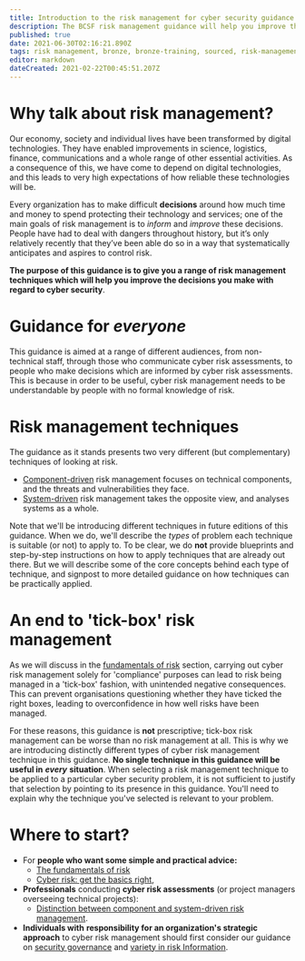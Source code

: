 ```yaml
---
title: Introduction to the risk management for cyber security guidance
description: The BCSF risk management guidance will help you improve the decisions you make with regard to cyber security
published: true
date: 2021-06-30T02:16:21.890Z
tags: risk management, bronze, bronze-training, sourced, risk-management-guidance
editor: markdown
dateCreated: 2021-02-22T00:45:51.207Z
---
```


# Why talk about risk management?

Our economy, society and individual lives have been transformed by digital technologies. They have enabled improvements in science, logistics, finance, communications and a whole range of other essential activities. As a consequence of this, we have come to depend on digital technologies, and this leads to very high expectations of how reliable these technologies will be.

Every organization has to make difficult **decisions** around how much time and money to spend protecting their technology and services; one of the main goals of risk management is to *inform* and *improve* these decisions. People have had to deal with dangers throughout history, but it’s only relatively recently that they’ve been able do so in a way that systematically anticipates and aspires to control risk.

**The purpose of this guidance is to give you a range of risk management techniques which will help you improve the decisions you make with regard to cyber security**.

# Guidance for *everyone*

This guidance is aimed at a range of different audiences, from non-technical staff, through those who communicate cyber risk assessments, to people who make decisions which are informed by cyber risk assessments. This is because in order to be useful, cyber risk management needs to be understandable by people with no formal knowledge of risk.

# Risk management techniques

The guidance as it stands presents two very different (but complementary) techniques of looking at risk.

-   [Component-driven](/bronze-training/background-topics/component-system-driven-approaches/understanding-component-driven-risk-management) risk management focuses on technical components, and the threats and vulnerabilities they face.
-   [System-driven](/bronze-training/background-topics/component-system-driven-approaches/understanding-system-driven-risk-management) risk management takes the opposite view, and analyses systems as a whole.

Note that we'll be introducing different techniques in future editions of this guidance. When we do, we'll describe the *types* of problem each technique is suitable (or not) to apply to. To be clear, we do **not** provide blueprints and step-by-step instructions on how to apply techniques that are already out there. But we will describe some of the core concepts behind each type of technique, and signpost to more detailed guidance on how techniques can be practically applied.

# An end to 'tick-box' risk management

As we will discuss in the [fundamentals of risk](/bronze-training/background-topics/risk-2-fundamentals) section, carrying out cyber risk management solely for 'compliance' purposes can lead to risk being managed in a 'tick-box' fashion, with unintended negative consequences. This can prevent organisations questioning whether they have ticked the right boxes, leading to overconfidence in how well risks have been managed.

For these reasons, this guidance is **not** prescriptive; tick-box risk management can be worse than no risk management at all. This is why we are introducing distinctly different types of cyber risk management technique in this guidance. **No single technique in this guidance will be useful in** ***every*** **situation**. When selecting a risk management technique to be applied to a particular cyber security problem, it is not sufficient to justify that selection by pointing to its presence in this guidance. You'll need to explain why the technique you've selected is relevant to your problem.

# Where to start?

-   For **people who want some simple and practical advice:**
    -   [The fundamentals of risk](/bronze-training/background-topics/risk-2-fundamentals)
    -   [Cyber risk: get the basics right](/bronze-training/background-topics/risk-3-principles),
-   **Professionals** conducting **cyber risk assessments** (or project managers overseeing technical projects):
    -   [Distinction between component and system-driven risk management](/bronze-training/background-topics/component-system-driven-approaches).
-   **Individuals with** **responsibility for an organization's strategic approach** to cyber risk management should first consider our guidance on [security governance](/bronze-training/background-topics/governance-2-comms) and [variety in risk Information](/bronze-training/background-topics/risk-4-riskinfo).